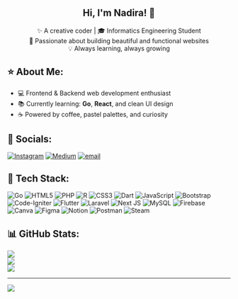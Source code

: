 <h2 align="center">Hi, I'm Nadira! 🌸</h2>
<p align="center">
  ✨ A creative coder | 🎓 Informatics Engineering Student <br>
  🌈 Passionate about building beautiful and functional websites <br>
  💡 Always learning, always growing
</p>

## ⭐ About Me:
- 💻 Frontend & Backend web development enthusiast
- 📚 Currently learning: **Go**, **React**, and clean UI design
- ☕ Powered by coffee, pastel palettes, and curiosity


## 💌 Socials:
[![Instagram](https://img.shields.io/badge/Instagram-%23E4405F.svg?logo=Instagram&logoColor=white)](https://instagram.com/nadira.hf) [![Medium](https://img.shields.io/badge/Medium-12100E?logo=medium&logoColor=white)](https://medium.com/@nadirahf) [![email](https://img.shields.io/badge/Email-D14836?logo=gmail&logoColor=white)](mailto:nadirahikmahfatheena@gmail.com) 

## 🍰 Tech Stack:
![Go](https://img.shields.io/badge/go-%2300ADD8.svg?style=flat&logo=go&logoColor=white) ![HTML5](https://img.shields.io/badge/html5-%23E34F26.svg?style=flat&logo=html5&logoColor=white) ![PHP](https://img.shields.io/badge/php-%23777BB4.svg?style=flat&logo=php&logoColor=white) ![R](https://img.shields.io/badge/r-%23276DC3.svg?style=flat&logo=r&logoColor=white) ![CSS3](https://img.shields.io/badge/css3-%231572B6.svg?style=flat&logo=css3&logoColor=white) ![Dart](https://img.shields.io/badge/dart-%230175C2.svg?style=flat&logo=dart&logoColor=white) ![JavaScript](https://img.shields.io/badge/javascript-%23323330.svg?style=flat&logo=javascript&logoColor=%23F7DF1E) ![Bootstrap](https://img.shields.io/badge/bootstrap-%238511FA.svg?style=flat&logo=bootstrap&logoColor=white) ![Code-Igniter](https://img.shields.io/badge/CodeIgniter-%23EF4223.svg?style=flat&logo=codeIgniter&logoColor=white) ![Flutter](https://img.shields.io/badge/Flutter-%2302569B.svg?style=flat&logo=Flutter&logoColor=white) ![Laravel](https://img.shields.io/badge/laravel-%23FF2D20.svg?style=flat&logo=laravel&logoColor=white) ![Next JS](https://img.shields.io/badge/Next-black?style=flat&logo=next.js&logoColor=white) ![MySQL](https://img.shields.io/badge/mysql-4479A1.svg?style=flat&logo=mysql&logoColor=white) ![Firebase](https://img.shields.io/badge/firebase-a08021?style=flat&logo=firebase&logoColor=ffcd34) ![Canva](https://img.shields.io/badge/Canva-%2300C4CC.svg?style=flat&logo=Canva&logoColor=white) ![Figma](https://img.shields.io/badge/figma-%23F24E1E.svg?style=flat&logo=figma&logoColor=white) ![Notion](https://img.shields.io/badge/Notion-%23000000.svg?style=flat&logo=notion&logoColor=white) ![Postman](https://img.shields.io/badge/Postman-FF6C37?style=flat&logo=postman&logoColor=white) ![Steam](https://img.shields.io/badge/steam-%23000000.svg?style=flat&logo=steam&logoColor=white)
## 📊 GitHub Stats:
![](https://github-readme-stats.vercel.app/api?username=nadirahikmahfatheena&theme=rose&hide_border=false&include_all_commits=true&count_private=false)<br/>
![](https://nirzak-streak-stats.vercel.app/?user=nadirahikmahfatheena&theme=rose&hide_border=false)<br/>
![](https://github-readme-stats.vercel.app/api/top-langs/?username=nadirahikmahfatheena&theme=rose&hide_border=false&include_all_commits=true&count_private=false&layout=compact)

---
[![](https://visitcount.itsvg.in/api?id=nadirahikmahfatheena&icon=9&color=10)](https://visitcount.itsvg.in)

<!-- Proudly created with GPRM ( https://gprm.itsvg.in ) -->
